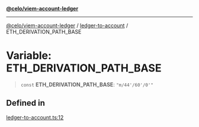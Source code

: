 [**@celo/viem-account-ledger**](../../README.md)

***

[@celo/viem-account-ledger](../../modules.md) / [ledger-to-account](../README.md) / ETH\_DERIVATION\_PATH\_BASE

# Variable: ETH\_DERIVATION\_PATH\_BASE

> `const` **ETH\_DERIVATION\_PATH\_BASE**: `"m/44'/60'/0'"`

## Defined in

[ledger-to-account.ts:12](https://github.com/celo-org/developer-tooling/blob/master/packages/viem-account-ledger/src/ledger-to-account.ts#L12)
